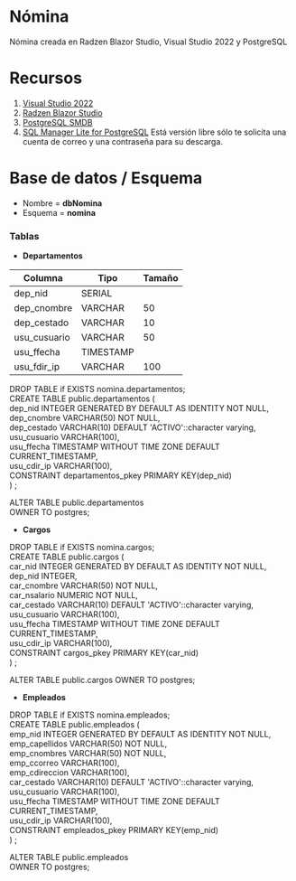 # Nómina
Nómina creada en Radzen Blazor Studio, Visual Studio 2022 y PostgreSQL


# Recursos

1. [Visual Studio 2022](https://visualstudio.microsoft.com/es/vs/community/#:~:text=Visual%20Studio%20Community%20Un%20completo%20IDE%20extensible%20y,de%20aplicaciones%20web%20y%20servicios%20en%20la%20nube.)
2. [Radzen Blazor Studio](https://www.radzen.com/blazor-studio/download/#windows) 
3. [PostgreSQL SMDB](https://www.enterprisedb.com/downloads/postgres-postgresql-downloads)
4. [SQL Manager Lite for PostgreSQL](https://www.sqlmanager.net/products/postgresql/manager/download)
 Está versión libre sólo te solicita una cuenta de correo y una contraseña para su descarga. 


# Base de datos / Esquema

* Nombre = **dbNomina**
* Esquema = **nomina**

### Tablas

* **Departamentos**

|Columna       |Tipo          |Tamaño|
| ------------ | ------------ | ---- |
|dep_nid       |SERIAL        |      |
|dep_cnombre   |VARCHAR       |50    |
|dep_cestado   |VARCHAR       |10    |
|usu_cusuario  |VARCHAR       |50    |
|usu_ffecha    |TIMESTAMP     |      |
|usu_fdir_ip   |VARCHAR       |100   |


DROP TABLE if EXISTS nomina.departamentos;  
CREATE TABLE public.departamentos (  
  dep_nid INTEGER GENERATED BY DEFAULT AS IDENTITY NOT NULL,  
  dep_cnombre VARCHAR(50) NOT NULL,  
  dep_cestado VARCHAR(10) DEFAULT 'ACTIVO'::character varying,  
  usu_cusuario VARCHAR(100),  
  usu_ffecha TIMESTAMP WITHOUT TIME ZONE DEFAULT CURRENT_TIMESTAMP,  
  usu_cdir_ip VARCHAR(100),  
  CONSTRAINT departamentos_pkey PRIMARY KEY(dep_nid)  
) ;  

ALTER TABLE public.departamentos  
  OWNER TO postgres;

* **Cargos** 

DROP TABLE if EXISTS nomina.cargos;  
CREATE TABLE public.cargos (  
  car_nid INTEGER GENERATED BY DEFAULT AS IDENTITY NOT NULL,  
  dep_nid INTEGER,  
  car_cnombre VARCHAR(50) NOT NULL,  
  car_nsalario NUMERIC NOT NULL,  
  car_cestado VARCHAR(10) DEFAULT 'ACTIVO'::character varying,  
  usu_cusuario VARCHAR(100),  
  usu_ffecha TIMESTAMP WITHOUT TIME ZONE DEFAULT CURRENT_TIMESTAMP,  
  usu_cdir_ip VARCHAR(100),  
  CONSTRAINT cargos_pkey PRIMARY KEY(car_nid)  
) ;

ALTER TABLE public.cargos
  OWNER TO postgres;

* **Empleados**

DROP TABLE if EXISTS nomina.empleados;  
CREATE TABLE public.empleados (  
  emp_nid INTEGER GENERATED BY DEFAULT AS IDENTITY NOT NULL,  
  emp_capellidos VARCHAR(50) NOT NULL,  
  emp_cnombres VARCHAR(50) NOT NULL,  
  emp_ccorreo VARCHAR(100),  
  emp_cdireccion VARCHAR(100),  
  car_cestado VARCHAR(10) DEFAULT 'ACTIVO'::character varying,  
  usu_cusuario VARCHAR(100),  
  usu_ffecha TIMESTAMP WITHOUT TIME ZONE DEFAULT CURRENT_TIMESTAMP,  
  usu_cdir_ip VARCHAR(100),  
  CONSTRAINT empleados_pkey PRIMARY KEY(emp_nid)  
) ;  

ALTER TABLE public.empleados  
  OWNER TO postgres;  
